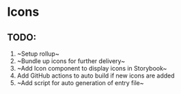 # Icons

## TODO:
1. ~Setup rollup~
2. ~Bundle up icons for further delivery~
3. ~Add Icon component to display icons in Storybook~
4. Add GitHub actions to auto build if new icons are added
5. ~Add script for auto generation of entry file~
